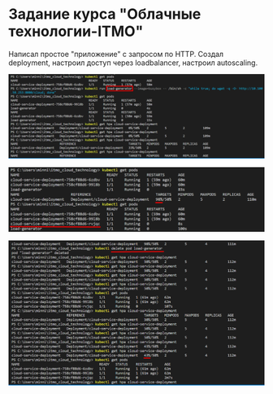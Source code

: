 
# Задание курса "Облачные технологии-ITMO"

Написал простое "приложение" с запросом по HTTP.
Создал deployment, настроил доступ через loadbalancer, настроил autoscaling.

![Запускаем load-generator, видим что нагрузка на deployment повышается](https://github.com/CreVL/itmo-cloud-technology/blob/main/1.png)

![Начинают создаваться дополнительные поды](https://github.com/CreVL/itmo-cloud-technology/blob/main/2%20(2).png)

![Удаляем load-generator, нагрузка постепенно снижается, поды меняют статус на terminating и удаляются в течении 5 минут](https://github.com/CreVL/itmo-cloud-technology/blob/main/3%20(2).png)
